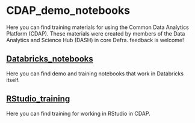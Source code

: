 # CDAP_demo_notebooks
Here you can find training materials for using the Common Data Analytics Platform (CDAP). These materials were created by members of the Data Analytics and Science Hub (DASH) in core Defra. feedback is welcome!

## [Databricks_notebooks](https://github.com/Defra-Data-Science-Centre-of-Excellence/CDAP_demo_notebooks/tree/main/Databricks_notebooks)

Here you can find demo and training notebooks that work in Databricks itself.

## [RStudio_training](https://github.com/Defra-Data-Science-Centre-of-Excellence/CDAP_demo_notebooks/tree/main/RStudio_training)

Here you can find training for working in RStudio in CDAP.


